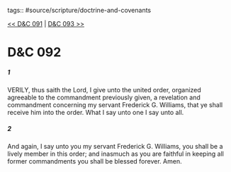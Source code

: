 tags:: #source/scripture/doctrine-and-covenants

[<< D&C 091](source/scripture/doctrine-and-covenants/D&C_091.md) | [D&C 093 >>](source/scripture/doctrine-and-covenants/D&C_093.md)

# D&C 092

##### 1

VERILY, thus saith the Lord, I give unto the united order, organized agreeable to the commandment previously given, a revelation and commandment concerning my servant Frederick G. Williams, that ye shall receive him into the order. What I say unto one I say unto all.

##### 2

And again, I say unto you my servant Frederick G. Williams, you shall be a lively member in this order; and inasmuch as you are faithful in keeping all former commandments you shall be blessed forever. Amen.
